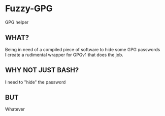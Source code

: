 # Fuzzy-GPG
GPG helper

## WHAT?
Being in need of a compiled piece of software to hide some GPG passwords I create a rudimental wrapper for GPGv1 that does the job.

## WHY NOT JUST BASH?
I need to "hide" the password

## BUT
Whatever


